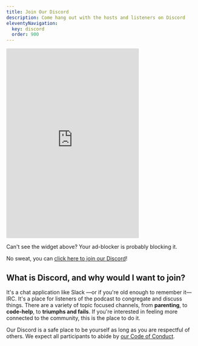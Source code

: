 ```yaml
---
title: Join Our Discord
description: Come hang out with the hosts and listeners on Discord
eleventyNavigation:
  key: discord
  order: 900
---
```


<iframe src="https://discord.com/widget?id=768615031851450409&theme=dark" width="350" height="500" allowtransparency="true" frameborder="0" sandbox="allow-popups allow-popups-to-escape-sandbox allow-same-origin allow-scripts"></iframe>

Can't see the widget above? Your ad-blocker is probably blocking it.

No sweat, you can [click here to join our Discord](https://discord.gg/FjyCf67sjx)!

## What is Discord, and why would I want to join?

It's a chat application like Slack &mdash;or if you're old enough to remember it&mdash; IRC. It's a place for listeners of the podcast to congregate and discuss things. There are a variety of topic focused channels, from **parenting**, to **code-help**, to **triumphs and fails**. If you're interested in feeling more connected to the community, this is the place to do it.

Our Discord is a safe place to be yourself as long as you are respectful of others. We expect all participants to
abide by [our Code of Conduct](/discord-coc/).
